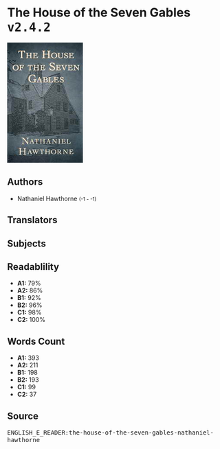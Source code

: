 # The House of the Seven Gables <kbd>v2.4.2</kbd>

![](./cover.medium.jpg "")

## Authors


 - Nathaniel Hawthorne <small>(-1 - -1)</small>

## Translators



## Subjects



## Readablility


 - **A1:** 79%
 - **A2:** 86%
 - **B1:** 92%
 - **B2:** 96%
 - **C1:** 98%
 - **C2:** 100%

## Words Count


 - **A1:** 393
 - **A2:** 211
 - **B1:** 198
 - **B2:** 193
 - **C1:** 99
 - **C2:** 37

## Source


<kbd>ENGLISH_E_READER:the-house-of-the-seven-gables-nathaniel-hawthorne</kbd>
